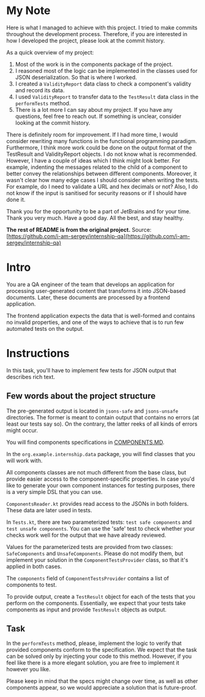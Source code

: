 # My Note
Here is what I managed to achieve with this project. I tried to make commits throughout the development process.
Therefore, if you are interested in how I developed the project, please look at the commit history.

As a quick overview of my project:
1) Most of the work is in the components package of the project.
2) I reasoned most of the logic can be implemented in the classes used for JSON deserialization. So that is where I worked.
3) I created a `ValidityReport` data class to check a component's validity and record its data.
4) I used `ValidityReport` to transfer data to the `TestResult` data class in the `performTests` method.
5) There is a lot more I can say about my project. If you have any questions, feel free to reach out. If something is unclear, consider looking at the commit history.

There is definitely room for improvement. If I had more time, I would consider rewriting many functions in the functional programming paradigm.
Furthermore, I think more work could be done on the output format of the TestResult and ValidityReport objects.
I do not know what is recommended. However, I have a couple of ideas which I think might look better.
For example, indenting the messages related to the child of a component to better convey the relationships between different components.
Moreover, it wasn't clear how many edge cases I should consider when writing the tests. For example, do I need to validate a URL and hex decimals or not?
Also, I do not know if the input is sanitised for security reasons or if I should have done it.

Thank you for the opportunity to be a part of JetBrains and for your time. Thank you very much. Have a good day. All the best, and stay healthy.

**The rest of README is from the original project.**
Source: [https://github.com/i-am-sergey/internship-qa](https://github.com/i-am-sergey/internship-qa)

# Intro

You are a QA engineer of the team that develops an application for processing user-generated content that transforms it into JSON-based documents. Later, these documents are processed by a frontend application.

The frontend application expects the data that is well-formed and contains no invalid properties, and one of the ways to achieve that is to run few automated tests on the output.

# Instructions

In this task, you'll have to implement few tests for JSON output that describes rich text.

## Few words about the project structure

The pre-generated output is located in `jsons-safe` and `jsons-unsafe` directories. The former is meant to contain output that contains no errors (at least our tests say so). On the contrary, the latter reeks of all kinds of errors might occur.

You will find components specifications in [COMPONENTS.MD](COMPONENTS.md).

In the `org.example.internship.data` package, you will find classes that you will work with.

All components classes are not much different from the base class, but provide easier access to the component-specific properties. In case you'd like to generate your own component instances for testing purposes, there is a very simple DSL that you can use.

`ComponentsReader.kt` provides read access to the JSONs in both folders. These data are later used in tests.

In `Tests.kt`, there are two parameterized tests: `test safe components` and `test unsafe components`. You can use the 'safe' test to check whether your checks work well for the output that we have already reviewed.

Values for the parameterized tests are provided from two classes: `SafeComponents` and `UnsafeComponents`. Please do not modify them, but implement your solution in the `ComponentTestsProvider` class, so that it's applied in both cases.

The `components` field of `ComponentTestsProvider` contains a list of components to test.

To provide output, create a `TestResult` object for each of the tests that you perform on the components. Essentially, we expect that your tests take components as input and provide `TestResult` objects as output.

## Task

In the `performTests` method, please, implement the logic to verify that provided components conform to the specification. We expect that the task can be solved only by injecting your code to this method. However, if you feel like there is a more elegant solution, you are free to implement it however you like.

Please keep in mind that the specs might change over time, as well as other components appear, so we would appreciate a solution that is future-proof.